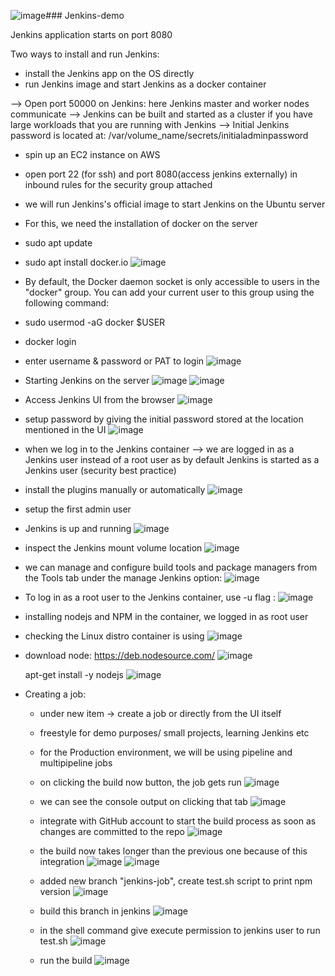 ![image](https://github.com/hemu07/Jenkins-demo/assets/90203539/25e78781-581d-4401-9fdd-6848b99a760b)### Jenkins-demo

 Jenkins application starts on port 8080
 
 Two ways to install and run Jenkins: 
  - install the Jenkins app on the OS directly
  - run Jenkins image and start Jenkins as a docker container

 --> Open port 50000 on Jenkins: here Jenkins master and worker nodes communicate
 --> Jenkins can be built and started as a cluster if you have large workloads that you are running with Jenkins
 --> Initial Jenkins password is located at: /var/volume_name/secrets/initialadminpassword

  - spin up an EC2 instance on AWS
  - open port 22 (for ssh) and port 8080(access jenkins externally) in inbound rules for the security group attached
  - we will run Jenkins's official image to start Jenkins on the Ubuntu server
    
  - For this, we need the installation of docker on the server
  - sudo apt update
  - sudo apt install docker.io
    ![image](https://github.com/hemu07/Jenkins-demo/assets/90203539/99c93d15-0b45-4d36-bcda-8886b79e6c9d)
    
  - By default, the Docker daemon socket is only accessible to users in the "docker" group. You can add your current user to this group using the following command:
  - sudo usermod -aG docker $USER
  - docker login
  - enter username & password or PAT to login
    ![image](https://github.com/hemu07/Jenkins-demo/assets/90203539/33abb65a-099e-426e-bd57-c91978f45ca5)
    
  - Starting Jenkins on the server
    ![image](https://github.com/hemu07/Jenkins-demo/assets/90203539/735ff21e-a5b3-4e5b-a945-bd80a52d8062)
    ![image](https://github.com/hemu07/Jenkins-demo/assets/90203539/fa3361bd-1647-4913-9292-ecc2ed9122cf)

  - Access Jenkins UI from the browser
    ![image](https://github.com/hemu07/Jenkins-demo/assets/90203539/8446bafc-b637-489e-ae95-2dcbe9f5cf15)
 
  - setup password by giving the initial password stored at the location mentioned in the UI
    ![image](https://github.com/hemu07/Jenkins-demo/assets/90203539/2a01d301-82c4-49dd-b20a-0c23406ebbe5)

  - when we log in to the Jenkins container --> we are logged in as a Jenkins user instead of a root user as by default Jenkins is started as a Jenkins user (security best practice)
    
  - install the plugins manually or automatically
    ![image](https://github.com/hemu07/Jenkins-demo/assets/90203539/7c494c78-53a2-444d-9afd-b90dafaa2a7a)

  - setup the first admin user
  - Jenkins is up and running
    ![image](https://github.com/hemu07/Jenkins-demo/assets/90203539/6bcd11bb-0f97-447e-8b58-18f869107b8e)

  - inspect the Jenkins mount volume location
    ![image](https://github.com/hemu07/Jenkins-demo/assets/90203539/9facf09a-3f89-4880-a523-3740193725a3)

  - we can manage and configure build tools and package managers from the Tools tab under the manage Jenkins option:
    ![image](https://github.com/hemu07/Jenkins-demo/assets/90203539/9aae14da-4fec-467d-b77e-fde955562dc1)

  - To log in as a root user to the Jenkins container, use -u flag :
    ![image](https://github.com/hemu07/Jenkins-demo/assets/90203539/78d77032-b35c-408d-a321-333c588aff00)
    
  - installing nodejs and NPM in the container, we logged in as root user
  - checking the Linux distro container is using
    ![image](https://github.com/hemu07/Jenkins-demo/assets/90203539/bf7a7682-e13e-48d8-825b-92fc53ac28fc)

  - download node: https://deb.nodesource.com/
    ![image](https://github.com/hemu07/Jenkins-demo/assets/90203539/6354baa0-a8d5-47ea-aaba-c237c9c89dda)

    apt-get install -y nodejs
    ![image](https://github.com/hemu07/Jenkins-demo/assets/90203539/b81d645d-59c5-405f-a1ff-14316aecc078)

  - Creating a job:
     - under new item -> create a job or directly from the UI itself
     - freestyle for demo purposes/ small projects, learning Jenkins etc
     - for the Production environment, we will be using pipeline and multipipeline jobs
     - on clicking the build now button, the job gets run
       ![image](https://github.com/hemu07/Jenkins-demo/assets/90203539/cff0e8b0-d9ce-49d5-a646-96fdaba0fad4)
     - we can see the console output on clicking that tab
       ![image](https://github.com/hemu07/Jenkins-demo/assets/90203539/b8f3dd28-9cbc-437d-8519-74173c4ad79c)
     - integrate with GitHub account to start the build process as soon as changes are committed to the repo
       ![image](https://github.com/hemu07/Jenkins-demo/assets/90203539/e85cd60c-9dd0-43db-91ce-980d38d8321a)
     - the build now takes longer than the previous one because of this integration
       ![image](https://github.com/hemu07/Jenkins-demo/assets/90203539/64282678-557c-4d01-b929-64dceabd0f69)
       ![image](https://github.com/hemu07/Jenkins-demo/assets/90203539/79e8bcdf-e948-4a1b-af37-aa5970727bb0)

     - added new branch "jenkins-job", create test.sh script to print npm version
       ![image](https://github.com/hemu07/Jenkins-demo/assets/90203539/aced8685-535b-462b-b226-26ebedfbeb40)

     - build this branch in jenkins
       ![image](https://github.com/hemu07/Jenkins-demo/assets/90203539/dd95a084-565c-4d74-9cd8-17f0419342a5)
     - in the shell command give execute permission to jenkins user to run test.sh
       ![image](https://github.com/hemu07/Jenkins-demo/assets/90203539/b74b13f3-0065-4593-b4bf-0cf6c8ffc645)
     - run the build
       ![image](https://github.com/hemu07/Jenkins-demo/assets/90203539/1e1760a1-7dfe-4506-9b02-e9013b714c64)


    

